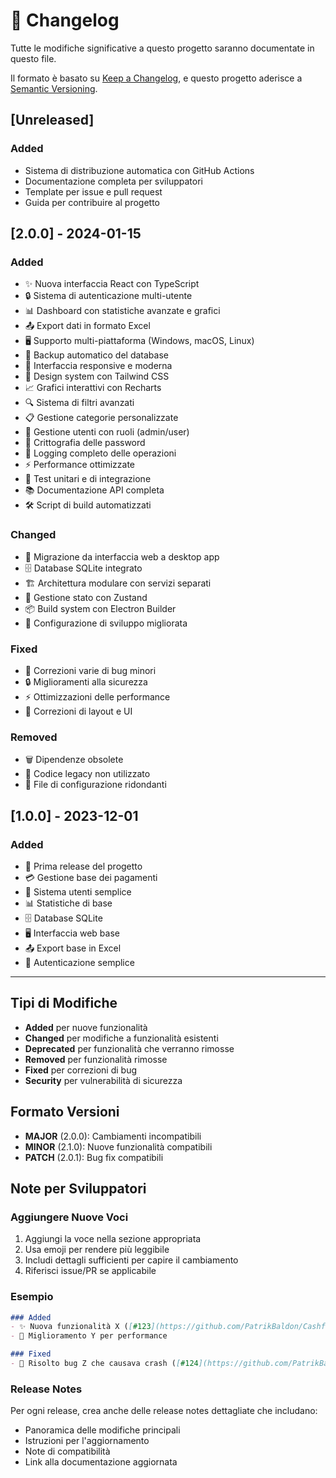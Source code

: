 # 📝 Changelog

Tutte le modifiche significative a questo progetto saranno documentate in questo file.

Il formato è basato su [Keep a Changelog](https://keepachangelog.com/en/1.0.0/),
e questo progetto aderisce a [Semantic Versioning](https://semver.org/spec/v2.0.0.html).

## [Unreleased]

### Added
- Sistema di distribuzione automatica con GitHub Actions
- Documentazione completa per sviluppatori
- Template per issue e pull request
- Guida per contribuire al progetto

## [2.0.0] - 2024-01-15

### Added
- ✨ Nuova interfaccia React con TypeScript
- 🔒 Sistema di autenticazione multi-utente
- 📊 Dashboard con statistiche avanzate e grafici
- 📤 Export dati in formato Excel
- 🖥️ Supporto multi-piattaforma (Windows, macOS, Linux)
- 🔄 Backup automatico del database
- 📱 Interfaccia responsive e moderna
- 🎨 Design system con Tailwind CSS
- 📈 Grafici interattivi con Recharts
- 🔍 Sistema di filtri avanzati
- 📋 Gestione categorie personalizzate
- 👥 Gestione utenti con ruoli (admin/user)
- 🔐 Crittografia delle password
- 📝 Logging completo delle operazioni
- ⚡ Performance ottimizzate
- 🧪 Test unitari e di integrazione
- 📚 Documentazione API completa
- 🛠️ Script di build automatizzati

### Changed
- 🔄 Migrazione da interfaccia web a desktop app
- 🗄️ Database SQLite integrato
- 🏗️ Architettura modulare con servizi separati
- 🎯 Gestione stato con Zustand
- 📦 Build system con Electron Builder
- 🔧 Configurazione di sviluppo migliorata

### Fixed
- 🐛 Correzioni varie di bug minori
- 🔒 Miglioramenti alla sicurezza
- ⚡ Ottimizzazioni delle performance
- 🎨 Correzioni di layout e UI

### Removed
- 🗑️ Dipendenze obsolete
- 🧹 Codice legacy non utilizzato
- 📁 File di configurazione ridondanti

## [1.0.0] - 2023-12-01

### Added
- 🎉 Prima release del progetto
- 💳 Gestione base dei pagamenti
- 👥 Sistema utenti semplice
- 📊 Statistiche di base
- 🗄️ Database SQLite
- 🖥️ Interfaccia web base
- 📤 Export base in Excel
- 🔐 Autenticazione semplice

---

## Tipi di Modifiche

- **Added** per nuove funzionalità
- **Changed** per modifiche a funzionalità esistenti
- **Deprecated** per funzionalità che verranno rimosse
- **Removed** per funzionalità rimosse
- **Fixed** per correzioni di bug
- **Security** per vulnerabilità di sicurezza

## Formato Versioni

- **MAJOR** (2.0.0): Cambiamenti incompatibili
- **MINOR** (2.1.0): Nuove funzionalità compatibili
- **PATCH** (2.0.1): Bug fix compatibili

## Note per Sviluppatori

### Aggiungere Nuove Voci
1. Aggiungi la voce nella sezione appropriata
2. Usa emoji per rendere più leggibile
3. Includi dettagli sufficienti per capire il cambiamento
4. Riferisci issue/PR se applicabile

### Esempio
```markdown
### Added
- ✨ Nuova funzionalità X ([#123](https://github.com/PatrikBaldon/Cashflow/pull/123))
- 🔧 Miglioramento Y per performance

### Fixed
- 🐛 Risolto bug Z che causava crash ([#124](https://github.com/PatrikBaldon/Cashflow/issues/124))
```

### Release Notes
Per ogni release, crea anche delle release notes dettagliate che includano:
- Panoramica delle modifiche principali
- Istruzioni per l'aggiornamento
- Note di compatibilità
- Link alla documentazione aggiornata
